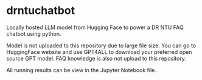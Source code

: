 # drntuchatbot
Locally hosted LLM model from Hugging Face to power a DR NTU FAQ chatbot using python.

Model is not uploaded to this repository due to large file size. You can go to HuggingFace website and use GPT4ALL to download your preferred open source GPT model.
FAQ knowledge is also not upload to this repository. 

All running results can be view in the Jupyter Notebook file.
